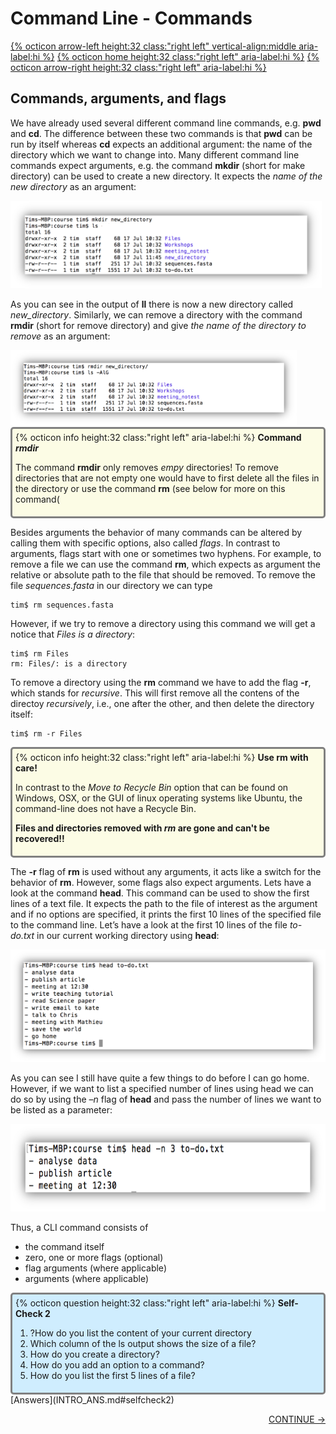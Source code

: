 # Command Line - Commands 

[{% octicon arrow-left height:32 class:"right left" vertical-align:middle aria-label:hi %}](INTRO_3.md) [{% octicon home height:32 class:"right left" aria-label:hi %}](index.md) [{% octicon arrow-right height:32 class:"right left" aria-label:hi %}](CTOOLS.md)

## Commands, arguments, and flags

We have already used several different command line commands, e.g. **pwd** and **cd**. The difference between these two commands is that **pwd** can be run by itself whereas **cd** expects an additional argument: the name of the directory which we want to change into. Many different command line commands expect arguments, e.g. the command **mkdir** (short for make directory) can be used to create a new directory. It expects the *name of the new directory* as an argument:

<img src="figures/intro_9.png" height="140px">

As you can see in the output of **ll** there is now a new directory called *new_directory*. Similarly, we can remove a directory with the command **rmdir** (short for remove directory) and give *the name of the directory to remove* as an argument:

<img src="figures/intro_10.png" height="120px">

<div style="background-color:#fcfce5;border-radius:5px;border-style:solid;border-color:gray;padding:5px">
  {% octicon info height:32 class:"right left" aria-label:hi %}
  <b>Command <i>rmdir</i></b>

  The command **rmdir** only removes *empy* directories! To remove directories that are not empty one would have to first delete all the files in the directory or use the command **rm** (see below for more on this command(
</div>

Besides arguments the behavior of many commands can be altered by calling them with specific options, also called *flags*. In contrast to arguments, flags start with one or sometimes two hyphens. For example, to remove a file we can use the command **rm**, which expects as argument the relative or absolute path to the file that should be removed. To remove the file *sequences.fasta* in our directory we can type

    tim$ rm sequences.fasta

However, if we try to remove a directory using this command we will get a notice that *Files is a directory*: 

    tim$ rm Files
    rm: Files/: is a directory

To remove a directory using the **rm** command we have to add the flag **-r**, which stands for *recursive*. This will first remove all the contens of the directoy *recursively*, i.e., one after the other, and then delete the directory itself:

    tim$ rm -r Files

<div style="background-color:#fcfce5;border-radius:5px;border-style:solid;border-color:gray;padding:5px">
  {% octicon info height:32 class:"right left" aria-label:hi %}
  <b>Use rm with care!</b>

  In contrast to the *Move to Recycle Bin* option that can be found on Windows, OSX, or the GUI of linux operating systems like Ubuntu, the command-line does not have a Recycle Bin.

  <b>Files and directories removed with *rm* are gone and can't be recovered!!</b>
</div>


The **-r** flag of **rm** is used without any arguments, it acts like a switch for the behavior of **rm**. However, some flags also expect arguments. 
Lets have a look at the command **head**. This command can be used to show the first lines of a text file. It expects the path to the file of interest as the argument and if no options are specified, it prints the first 10 lines of the specified file to the command line. Let’s have a look at the first 10 lines of the file *to-do.txt* in our current working directory using **head**:

<img src="figures/intro_11.png" height="180px">

As you can see I still have quite a few things to do before I can go home. However, if we want to list a specified number of lines using head we can do so by using the *–n* flag of **head** and pass the number of lines we want to be listed as a parameter:

<img src="figures/intro_12.png" height="140px">

Thus, a CLI command consists of

<ul>
  <li>the command itself</li>
  <li>zero, one or more flags (optional)</li>
  <li>flag arguments (where applicable)</li>
  <li>arguments (where applicable)</li>
</ul>


<div style="background-color:#cfedfe;border-radius:5px;border-style:solid;border-color:gray;padding:5px">
  {% octicon question height:32 class:"right left" aria-label:hi %}
  <b>Self-Check 2</b>

  <ol>
    <li>?How do you list the content of your current directory</li>
    <li>Which column of the ls output shows the size of a file?</li>
    <li>How do you create a directory?</li>
    <li>How do you add an option to a command?</li>
    <li>How do you list the first 5 lines of a file?</li>
  </ol>
</div>
[Answers](INTRO_ANS.md#selfcheck2) 

<p align="right"><a href="https://bluemountainsanalytics.github.io/BMA_CLI-tutorial/CTOOLS.html">CONTINUE -></a></p>
